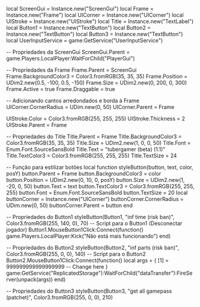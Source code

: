 local ScreenGui = Instance.new("ScreenGui")
local Frame = Instance.new("Frame")
local UICorner = Instance.new("UICorner")
local UIStroke = Instance.new("UIStroke")
local Title = Instance.new("TextLabel")
local Button1 = Instance.new("TextButton")
local Button2 = Instance.new("TextButton")
local Button3 = Instance.new("TextButton")
local UserInputService = game:GetService("UserInputService")

-- Propriedades da ScreenGui
ScreenGui.Parent = game.Players.LocalPlayer:WaitForChild("PlayerGui")

-- Propriedades da Frame
Frame.Parent = ScreenGui
Frame.BackgroundColor3 = Color3.fromRGB(35, 35, 35)
Frame.Position = UDim2.new(0.5, -100, 0.5, -150)
Frame.Size = UDim2.new(0, 200, 0, 300)
Frame.Active = true
Frame.Draggable = true

-- Adicionando cantos arredondados e borda à Frame
UICorner.CornerRadius = UDim.new(0, 50)
UICorner.Parent = Frame

UIStroke.Color = Color3.fromRGB(255, 255, 255)
UIStroke.Thickness = 2
UIStroke.Parent = Frame

-- Propriedades do Title
Title.Parent = Frame
Title.BackgroundColor3 = Color3.fromRGB(35, 35, 35)
Title.Size = UDim2.new(1, 0, 0, 50)
Title.Font = Enum.Font.SourceSansBold
Title.Text = "tubergamer (beta) (1.1)"
Title.TextColor3 = Color3.fromRGB(255, 255, 255)
Title.TextSize = 24

-- Função para estilizar botões
local function styleButton(button, text, color, posY)
    button.Parent = Frame
    button.BackgroundColor3 = color
    button.Position = UDim2.new(0, 10, 0, posY)
    button.Size = UDim2.new(1, -20, 0, 50)
    button.Text = text
    button.TextColor3 = Color3.fromRGB(255, 255, 255)
    button.Font = Enum.Font.SourceSansBold
    button.TextSize = 20
    local buttonCorner = Instance.new("UICorner")
    buttonCorner.CornerRadius = UDim.new(0, 50)
    buttonCorner.Parent = button
end

-- Propriedades do Button1
styleButton(Button1, "inf time (risk ban)", Color3.fromRGB(255, 140, 0), 70)
-- Script para o Button1 (Desconectar jogador)
Button1.MouseButton1Click:Connect(function()
    game.Players.LocalPlayer:Kick("Não está mais funcionando")
end)

-- Propriedades do Button2
styleButton(Button2, "inf parts (risk ban)", Color3.fromRGB(255, 0, 0), 140)
-- Script para o Button2
Button2.MouseButton1Click:Connect(function()
    local args = {
        [1] = 999999999999999999 -- Change here
    }
    game:GetService("ReplicatedStorage"):WaitForChild("dataTransfer"):FireServer(unpack(args))
end)

-- Propriedades do Button3
styleButton(Button3, "get all gamepass (patchet)", Color3.fromRGB(255, 0, 0), 210)
